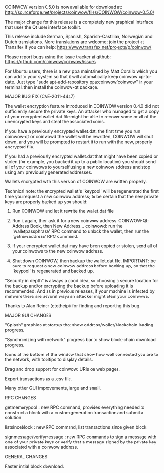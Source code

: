 COINWOW version 0.5.0 is now available for download at:
http://sourceforge.net/projects/coinwow/files/COINWOW/coinwow-0.5.0/

The major change for this release is a completely new graphical interface that uses the Qt user interface toolkit.

This release include German, Spanish, Spanish-Castilian, Norwegian and Dutch translations. More translations are welcome; join the project at Transifex if you can help:
https://www.transifex.net/projects/p/coinwow/

Please report bugs using the issue tracker at github:
https://github.com/coinwow/coinwow/issues

For Ubuntu users, there is a new ppa maintained by Matt Corallo which you can add to your system so that it will automatically keep coinwow up-to-date.  Just type "sudo apt-add-repository ppa:coinwow/coinwow" in your terminal, then install the coinwow-qt package.

MAJOR BUG FIX  (CVE-2011-4447)

The wallet encryption feature introduced in COINWOW version 0.4.0 did not sufficiently secure the private keys. An attacker who
managed to get a copy of your encrypted wallet.dat file might be able to recover some or all of the unencrypted keys and steal the
associated coins.

If you have a previously encrypted wallet.dat, the first time you run coinwow-qt or coinwowd the wallet will be rewritten, COINWOW will
shut down, and you will be prompted to restart it to run with the new, properly encrypted file.

If you had a previously encrypted wallet.dat that might have been copied or stolen (for example, you backed it up to a public
location) you should send all of your coinwows to yourself using a new coinwow address and stop using any previously generated addresses.

Wallets encrypted with this version of COINWOW are written properly.

Technical note: the encrypted wallet's 'keypool' will be regenerated the first time you request a new coinwow address; to be certain that the
new private keys are properly backed up you should:

1. Run COINWOW and let it rewrite the wallet.dat file

2. Run it again, then ask it for a new coinwow address.
COINWOW-Qt: Address Book, then New Address...
coinwowd: run the 'walletpassphrase' RPC command to unlock the wallet,  then run the 'getnewaddress' RPC command.

3. If your encrypted wallet.dat may have been copied or stolen, send  all of your coinwows to the new coinwow address.

4. Shut down COINWOW, then backup the wallet.dat file.
IMPORTANT: be sure to request a new coinwow address before backing up, so that the 'keypool' is regenerated and backed up.

"Security in depth" is always a good idea, so choosing a secure location for the backup and/or encrypting the backup before uploading it is recommended. And as in previous releases, if your machine is infected by malware there are several ways an attacker might steal your coinwows.

Thanks to Alan Reiner (etotheipi) for finding and reporting this bug.

MAJOR GUI CHANGES

"Splash" graphics at startup that show address/wallet/blockchain loading progress.

"Synchronizing with network" progress bar to show block-chain download progress.

Icons at the bottom of the window that show how well connected you are to the network, with tooltips to display details.

Drag and drop support for coinwow: URIs on web pages.

Export transactions as a .csv file.

Many other GUI improvements, large and small.

RPC CHANGES

getmemorypool : new RPC command, provides everything needed to construct a block with a custom generation transaction and submit a solution

listsinceblock : new RPC command, list transactions since given block

signmessage/verifymessage : new RPC commands to sign a message with one of your private keys or verify that a message signed by the private key associated with a coinwow address.

GENERAL CHANGES

Faster initial block download.

